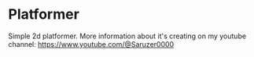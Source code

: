 # Platformer
Simple 2d platformer. More information about it's creating on my youtube channel: https://www.youtube.com/@Saruzer0000
